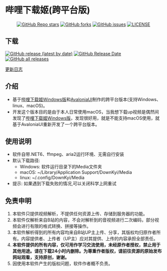 # 哔哩下载姬(跨平台版)

<div align="center">

[![GitHub Repo stars](https://img.shields.io/github/stars/yaobiao131/downkyicore)](https://github.com/yaobiao131/downkyicore/stargazers)
[![GitHub forks](https://img.shields.io/github/forks/yaobiao131/downkyicore)](https://github.com/yaobiao131/downkyicore/network)
[![GitHub issues](https://img.shields.io/github/issues/yaobiao131/downkyicore)](https://github.com/yaobiao131/downkyicore/issues)
[![LICENSE](https://img.shields.io/github/license/yaobiao131/downkyicore)](https://github.com/yaobiao131/downkyicore/blob/main/LICENSE)

</div>

## 下载

[![GitHub release (latest by date)](https://img.shields.io/github/v/release/yaobiao131/downkyicore)](https://github.com/yaobiao131/downkyicore/releases/latest)
[![GitHub Release Date](https://img.shields.io/github/release-date/yaobiao131/downkyicore)](https://github.com/yaobiao131/downkyicore/releases/latest)
[![GitHub all releases](https://img.shields.io/github/downloads/yaobiao131/downkyicore/total)](https://github.com/yaobiao131/downkyicore/releases/latest)

[更新日志](CHANGELOG.md)

## 介绍

- 基于[哔哩下载姬Windows版](https://github.com/leiurayer/downkyi)和[AvaloniaUI](https://github.com/AvaloniaUI/Avalonia)制作的跨平台版本(支持Windows、linux、macOS)。
- 开发这个版本目的是由于本人日常使用macOS，当我想下载up视频是偶然间发现了[哔哩下载姬Windows版](https://github.com/leiurayer/downkyi)，发现很好用，就是不能支持macOS使用，就基于AvaloniaUI重新开发了一个跨平台版本。

## 使用说明
- 软件自带.NET6、ffmpeg、aria2运行环境、无需自行安装
- 默认下载路径:
  - Windows: 软件运行目录下的Media文件夹
  - macOS: ~/Library/Application Support/DownKyi/Media
  - linux: ~/.config/DownKyi/Media
- 提示: 如果遇到下载失败的情况,可以关闭科学上网重试

## 免责申明
1. 本软件只提供视频解析，不提供任何资源上传、存储到服务器的功能。
2. 本软件仅解析来自B站的内容，不会对解析到的音视频进行二次编码，部分视频会进行有限的格式转换、拼接等操作。
3. 本软件解析得到的所有内容均来自B站UP主上传、分享，其版权均归原作者所有。内容提供者、上传者（UP主）应对其提供、上传的内容承担全部责任。
4. **本软件提供的所有内容，仅可用作学习交流使用，未经原作者授权，禁止用于其他用途。请在下载24小时内删除。为尊重作者版权，请前往资源的原始发布网站观看，支持原创，谢谢。**
5. 因使用本软件产生的版权问题，软件作者概不负责。
